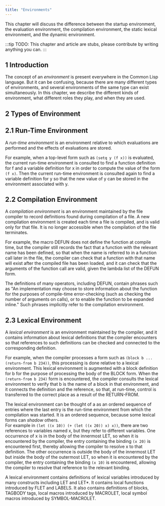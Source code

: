 ```yaml
--- 
title: "Environments"
---
```


This chapter will discuss the difference between the startup environment, the evaluation environment, the compilation environment, the static lexical environment, and the dynamic environment.

:::tip
TODO: This chapter and article are stubs, please contribute by writing anything you can.
:::

## 1 Introduction

The concept of an *environment* is present everywhere in the Common Lisp language.  But it can be confusing, because there are many different types of environments, and several environments of the same type can exist simultaneously.  In this chapter, we describe the different kinds of environment, what different roles they play, and when they are used.

## 2 Types of Environment

## 2.1 Run-Time Environment

A *run-time environment* is an environment relative to which evaluations are performed and the effects of evaluations are stored.

For example, when a top-level form such as `(setq y (f x))` is evaluated, the current run-time environment is consulted to find a function definition for f and a variable definition for x in order to compute the value of the form `(f x)`.  Then the current run-time environment is consulted again to find a variable definition for y so that the new value of y can be stored in the environment associated with y.

## 2.2 Compilation Environment

A *compilation environment* is an environment maintained by the file compiler to record definitions found during compilation of a file.  A new compilation environment is created each time a file is compiled, and is valid only for that file.  It is no longer accessible when the compilation of the file terminates.

For example, the macro DEFUN does not define the function at compile time, but the compiler still records the fact that a function with the relevant name has been defined, so that when the name is referred to in a function call later in the file, the compiler can check that a function with that name will exist after the compiled file has been loaded, and it can check that the arguments of the function call are valid, given the lambda list of the DEFUN form.

The definitions of many operators, including DEFUN, contain phrases such as "An implementation may choose to store information about the function for the purposes of compile-time error-checking (such as checking the number of arguments on calls), or to enable the function to be expanded inline."  Such phrases implicitly refer to the compilation environment.

## 2.3 Lexical Environment

A *lexical environment* is an environment maintained by the compiler, and it contains information about lexical definitions that the compiler encounters so that references to such definitions can be checked and connected to the corresponding definition.

For example, when the compiler processes a form such as `(block b ... (return-from b 234))`, this processing is done relative to a lexical environment.  This lexical environment is augmented with a block definition for b for the purpose of processing the body of the
BLOCK form.  When the `(return-from b 234)` form is encountered, the compiler consults the lexical environment to verify that b is the name of a block in that environment, and it connects the definition and the reference, so that, at run-time, control is transferred to the correct place as a result of the RETURN-FROM.

The lexical environment can be thought of a as an ordered sequence of entries where the last entry is the run-time environment from which the compilation was started. It is an ordered sequence, because some lexical forms can *shadow* others.  
For example in `(let ((x 10)) (+ (let ((x 20)) x) x))`, there are two references to variables named x, but they refer to different variables.  One occurrence of x is in the body of the innermost LET, so when it is encountered by the compiler, the entry containing the binding `(x 20)` is encountered first, thereby allowing the compiler to resolve x to that definition.  The other occurrence is outside the body of the innermost LET but inside the body of the outermost LET, so when it is encountered by the compiler, the entry containing the binding `(x 10)` is encountered, allowing the compiler to resolve that reference to the relevant binding.

A lexical environment contains definitions of lexical variables introduced by many constructs including LET and LET*.  It contains local functions introduced by FLET and LABELS.  It also contains definitions of blocks, TAGBODY tags, local macros introduced by MACROLET, local symbol macros introduced by SYMBOL-MACROLET.
